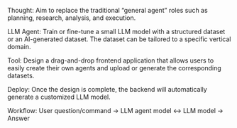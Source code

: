 Thought:
Aim to replace the traditional “general agent” roles such as planning, research, analysis, and execution.

LLM Agent:
Train or fine-tune a small LLM model with a structured dataset or an AI-generated dataset. The dataset can be tailored to a specific vertical domain.

Tool:
Design a drag-and-drop frontend application that allows users to easily create their own agents and upload or generate the corresponding datasets.

Deploy:
Once the design is complete, the backend will automatically generate a customized LLM model.

Workflow:
User question/command -> LLM agent model <-> LLM model -> Answer
